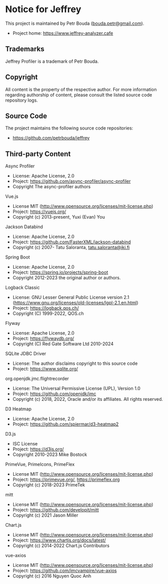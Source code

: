 # Notice for Jeffrey
This project is maintained by Petr Bouda (bouda.petr@gmail.com).

*  Project home: https://www.jeffrey-analyzer.cafe

## Trademarks
Jeffrey Profiler is a trademark of Petr Bouda.

## Copyright

All content is the property of the respective author. For
more information regarding authorship of content, please consult the listed
source code repository logs.

## Source Code
The project maintains the following source code repositories:

* https://github.com/petrbouda/jeffrey

## Third-party Content

Async Profiler
* License: Apache License, 2.0
* Project: https://github.com/async-profiler/async-profiler
* Copyright The async-profiler authors

Vue.js
* License MIT (http://www.opensource.org/licenses/mit-license.php)
* Project: https://vuejs.org/
* Copyright (c) 2013-present, Yuxi (Evan) You

Jackson Databind
* License: Apache License, 2.0
* Project: https://github.com/FasterXML/jackson-databind
* Copyright (c) 2007- Tatu Saloranta, tatu.saloranta@iki.fi

Spring Boot
* License: Apache License, 2.0
* Project: https://spring.io/projects/spring-boot
* Copyright 2012-2023 the original author or authors.

Logback Classic
* License: GNU Lesser General Public License version 2.1 (https://www.gnu.org/licenses/old-licenses/lgpl-2.1.en.html)
* Project: https://logback.qos.ch/
* Copyright (C) 1999-2022, QOS.ch

Flyway
* License: Apache License, 2.0
* Project: https://flywaydb.org/
* Copyright (C) Red Gate Software Ltd 2010-2024

SQLite JDBC Driver
* License: The author disclaims copyright to this source code
* Project: https://www.sqlite.org/

org.openjdk.jmc.flightrecorder
* License: The Universal Permissive License (UPL), Version 1.0
* Project: https://github.com/openjdk/jmc
* Copyright (c) 2018, 2022, Oracle and/or its affiliates. All rights reserved.

D3 Heatmap
* License: Apache License, 2.0
* Project: https://github.com/spiermar/d3-heatmap2

D3.js
* ISC License
* Project: https://d3js.org/
* Copyright 2010-2023 Mike Bostock

PrimeVue, PrimeIcons, PrimeFlex
* License MIT (http://www.opensource.org/licenses/mit-license.php)
* Project: https://primevue.org/, https://primeflex.org
* Copyright (c) 2018-2023 PrimeTek

mitt
* License MIT (http://www.opensource.org/licenses/mit-license.php)
* Project: https://github.com/developit/mitt
* Copyright (c) 2021 Jason Miller

Chart.js
* License MIT (http://www.opensource.org/licenses/mit-license.php)
* Project: https://www.chartjs.org/docs/latest/
* Copyright (c) 2014-2022 Chart.js Contributors

vue-axios
* License MIT (http://www.opensource.org/licenses/mit-license.php)
* Project: https://github.com/imcvampire/vue-axios
* Copyright (c) 2016 Nguyen Quoc Anh

